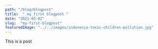 ```yaml
---
path: "/blog/blogpost"
title:  " my first blogpost "
date: "2021-03-02"
slug:  "my-first-blogpost"
featuredImage: "../../images/indonesia-toxic-children-pollution.jpg"
---
```

This is a post
